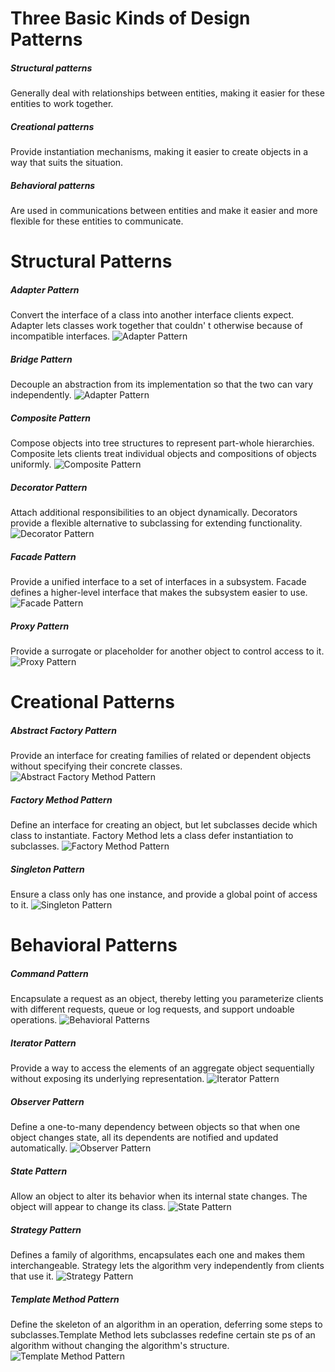 # Three Basic Kinds of Design Patterns
##### Structural patterns 
Generally deal with relationships between entities, making it easier for these entities to work together.

##### Creational patterns 
Provide instantiation mechanisms, making it easier to create objects in a way that suits the situation.

##### Behavioral patterns 
Are used in communications between entities and make it easier and more flexible for these entities to communicate.

# Structural Patterns
##### Adapter Pattern
Convert the interface of a class into another interface clients expect. Adapter lets classes work together that couldn' t otherwise because of incompatible interfaces.
![Adapter Pattern](/pictures/AdapterPattern.png)

##### Bridge Pattern
Decouple an abstraction from its implementation so that the two can vary independently.
![Adapter Pattern](/pictures/AdapterPattern.png)

##### Composite Pattern
Compose objects into tree structures to represent part-whole hierarchies. Composite lets clients treat individual objects and compositions of objects uniformly.
![Composite Pattern](/pictures/CompositePattern.png)

##### Decorator Pattern
Attach additional responsibilities to an object dynamically. Decorators provide a flexible alternative to subclassing for extending functionality.
![Decorator Pattern](/pictures/DecoratorPattern.png)

##### Facade Pattern 
Provide a unified interface to a set of interfaces in a subsystem. Facade defines a higher-level interface that makes the subsystem easier to use.
![Facade Pattern](/pictures/FacadePattern.png)

##### Proxy Pattern
Provide a surrogate or placeholder for another object to control access to it.
![Proxy Pattern](/pictures/ProxyPattern.png)

# Creational Patterns
##### Abstract Factory Pattern
Provide an interface for creating families of related or dependent objects without specifying their concrete classes.
![Abstract Factory Method Pattern](/pictures/AbstractFactoryMethodPattern.png)

##### Factory Method Pattern
Define an interface for creating an object, but let subclasses decide which class to instantiate. Factory Method lets a class defer instantiation to subclasses.
![Factory Method Pattern](/pictures/FactoryMethodPattern.png)

##### Singleton Pattern
Ensure a class only has one instance, and provide a global point of access to it.
![Singleton Pattern](/pictures/SingletonPattern.png)

# Behavioral Patterns
##### Command Pattern
Encapsulate a request as an object, thereby letting you parameterize clients with different requests, queue or log requests, and support undoable operations.
![Behavioral Patterns](/pictures/BehavioralPatterns.png)

##### Iterator Pattern
Provide a way to access the elements of an aggregate object sequentially without exposing its underlying representation.
![Iterator Pattern](/pictures/IteratorPattern.png)

##### Observer Pattern
Define a one-to-many dependency between objects so that when one object changes state, all its dependents are notified and updated automatically.
![Observer Pattern](/pictures/ObserverPattern.png)

##### State Pattern
Allow an object to alter its behavior when its internal state changes. The object will appear to change its class.
![State Pattern](/pictures/StatePattern.png)

##### Strategy Pattern
Defines a family of algorithms, encapsulates each one and makes them interchangeable.
Strategy lets the algorithm very independently from clients that use it.
![Strategy Pattern](/pictures/StrategyPattern.png)

##### Template Method Pattern
Define the skeleton of an algorithm in an operation, deferring some steps to subclasses.Template Method lets subclasses redefine certain ste ps of an algorithm without changing the algorithm's structure.
![Template Method Pattern](/pictures/TemplateMethodPattern.png)

